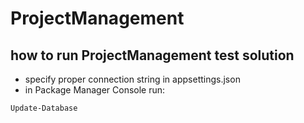 # ProjectManagement
## how to run ProjectManagement test solution
- specify proper connection string in appsettings.json
- in Package Manager Console run:
```
Update-Database
```

